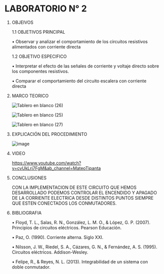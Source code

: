 # LABORATORIO N° 2
1. OBJEIVOS

    1.1 OBJETIVOS PRINCIPAL

    •	Observar y analizar el comportamiento de los circuitos resistivos alimentados con corriente directa
       
     1.2 OBJETIVO ESPECIFICO
     
    •	Interpretar el efecto de las señales de corriente y voltaje directo sobre los componentes resistivos.
        
    •	Comparar el comportamiento del circuito escalera con corriente directa

2. MARCO TEORICO

    ![Tablero en blanco (26)](https://user-images.githubusercontent.com/116808294/212895545-501659bc-55fb-4959-933a-9f5735475fa1.png)
    
    ![Tablero en blanco (25)](https://user-images.githubusercontent.com/116808294/212895584-7eb1f892-c98e-4fff-b6aa-c8b400c74ba2.png)

    ![Tablero en blanco (27)](https://user-images.githubusercontent.com/116808294/212895623-f7ed2609-6bf2-4218-87dd-725229e85797.png)

3. EXPLICACIÓN DEL PROCEDIMIENTO
    
    ![image](https://user-images.githubusercontent.com/116808294/212898218-aa1b190b-ee00-4655-a4f5-a5f9974c41f3.png)
   

5. VIDEO

    https://www.youtube.com/watch?v=cvUkLri7FgM&ab_channel=MateoTipanta

6. CONCLUSIONES

    CON LA IMPLEMENTACION DE ESTE CIRCUITO QUE HEMOS DESARROLLADO PODEMOS CONTROLAR EL ENCENDIDO Y APAGADO DE LA CORRIENTE ELECTRICA DESDE DISTINTOS PUNTOS SIEMPRE QUE ESTEN CONECTADOS LOS CONMUTADORES.
    
7. BIBLIOGRAFIA
    
    • Floyd, T. L., Salas, R. N., González, L. M. O., & López, G. P. (2007). Principios de circuitos eléctricos. Pearson Educación.
    
    • Paz, O. (1990). Corriente alterna. Siglo XXI.
    
    • Nilsson, J. W., Riedel, S. A., Cázares, G. N., & Fernández, A. S. (1995). Circuitos eléctricos. Addison-Wesley.
    
    • Felipe, R., & Reyes, N. L. (2013). Integrabilidad de un sistema con doble conmutador.
